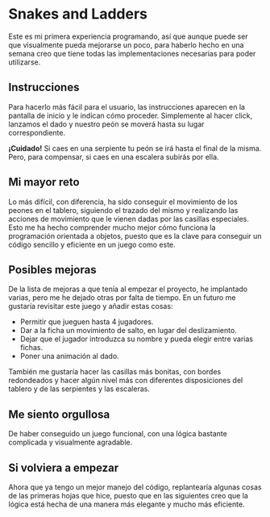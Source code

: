 # Snakes and Ladders

Este es mi primera experiencia programando, así que aunque puede ser que visualmente pueda mejorarse un poco, para haberlo hecho en una semana creo que tiene todas las implementaciones necesarias para poder utilizarse.


## Instrucciones

Para hacerlo más fácil para el usuario, las instrucciones aparecen en la pantalla de inicio y le indican cómo proceder. Simplemente al hacer click, lanzamos el dado y nuestro peón se moverá hasta su lugar correspondiente.

**¡Cuidado!** Si caes en una serpiente tu peón se irá hasta el final de la misma. Pero, para compensar, si caes en una escalera subirás por ella.

## Mi mayor reto

Lo más difícil, con diferencia, ha sido conseguir el movimiento de los peones en el tablero, siguiendo el trazado del mismo y realizando las acciones de movimiento que le vienen dadas por las casillas especiales. Esto me ha hecho comprender mucho mejor cómo funciona la programación orientada a objetos, puesto que es la clave para conseguir un código sencillo y eficiente en un juego como este. 


## Posibles mejoras

De la lista de mejoras a que tenía al empezar el proyecto, he implantado varias, pero me he dejado otras por falta de tiempo. En un futuro me gustaría revisitar este juego y añadir estas cosas:

 - Permitir que jueguen hasta 4 jugadores.
 - Dar a la ficha un movimiento de salto, en lugar del deslizamiento.
 - Dejar que el jugador introduzca su nombre y pueda elegir entre varias fichas.
 - Poner una animación al dado.

También me gustaría hacer las casillas más bonitas, con bordes redondeados y hacer algún nivel más con diferentes disposiciones del tablero y de las serpientes y las escaleras.

## Me siento orgullosa

De haber conseguido un juego funcional, con una lógica bastante complicada y visualmente agradable.

## Si volviera a empezar

Ahora que ya tengo un mejor manejo del código, replantearía algunas cosas de las primeras hojas que hice, puesto que en las siguientes creo que la lógica está hecha de una manera más elegante y mucho más eficiente.

